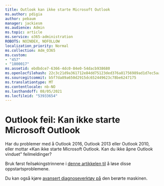 ```yaml
---
title: Outlook kan ikke starte Microsoft Outlook
ms.author: pdigia
author: pebaum
manager: jackiesm
ms.audience: Admin
ms.topic: article
ms.service: o365-administration
ROBOTS: NOINDEX, NOFOLLOW
localization_priority: Normal
ms.collection: Adm_O365
ms.custom:
- "457"
- "1800017"
ms.assetid: ebdbdce7-6366-4dc0-84e0-54dacb938680
ms.openlocfilehash: 22c3c21d9a361712e84dd75123ded376a81756989ad1d7ec5aa573e0046c04b8
ms.sourcegitcommit: b5f7da89a650d2915dc652449623c78be6247175
ms.translationtype: MT
ms.contentlocale: nb-NO
ms.lasthandoff: 08/05/2021
ms.locfileid: "53933654"
---
```

# <a name="outlook-error-cannot-start-microsoft-outlook"></a>Outlook feil: Kan ikke starte Microsoft Outlook

Har du problemer med å Outlook 2016, Outlook 2013 eller Outlook 2010, eller mottar «Kan ikke starte Microsoft Outlook. Kan du ikke åpne Outlook vinduet" feilmeldinger?
  
Bruk først feilsøkingstrinnene i [denne artikkelen til](https://support.office.com/article/I-can-t-start-Microsoft-Outlook-2016-2013-or-2010-or-receive-the-error-Cannot-start-Microsoft-Office-Outlook-Cannot-open-the-Outlook-Window-d1f69da6-b333-4650-97bf-4d77bd7abb85) å løse disse oppstartsproblemene. 
  
Du kan også kjøre [avansert diagnoseverktøy på](https://aka.ms/SaRA-OutlookAdvDiagnostics) den berørte maskinen.